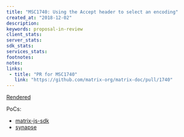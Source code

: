 ```yaml
---
title: "MSC1740: Using the Accept header to select an encoding"
created_at: "2018-12-02"
description:
keywords: proposal-in-review
client_stats:
server_stats:
sdk_stats:
services_stats:
footnotes:
notes:
links:
 - title: "PR for MSC1740"
   link: "https://github.com/matrix-org/matrix-doc/pull/1740"
---
```

[Rendered](https://github.com/Half-Shot/matrix-doc/blob/hs/accept-header/proposals/1740-accept-header.md)

PoCs:
- [matrix-js-sdk](https://github.com/matrix-org/matrix-js-sdk/pull/797)
- [synapse](https://github.com/matrix-org/synapse/pull/4255)

